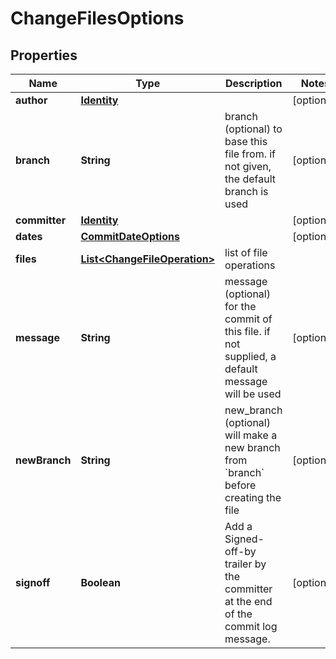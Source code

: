 
# ChangeFilesOptions

## Properties
Name | Type | Description | Notes
------------ | ------------- | ------------- | -------------
**author** | [**Identity**](Identity.md) |  |  [optional]
**branch** | **String** | branch (optional) to base this file from. if not given, the default branch is used |  [optional]
**committer** | [**Identity**](Identity.md) |  |  [optional]
**dates** | [**CommitDateOptions**](CommitDateOptions.md) |  |  [optional]
**files** | [**List&lt;ChangeFileOperation&gt;**](ChangeFileOperation.md) | list of file operations | 
**message** | **String** | message (optional) for the commit of this file. if not supplied, a default message will be used |  [optional]
**newBranch** | **String** | new_branch (optional) will make a new branch from &#x60;branch&#x60; before creating the file |  [optional]
**signoff** | **Boolean** | Add a Signed-off-by trailer by the committer at the end of the commit log message. |  [optional]



